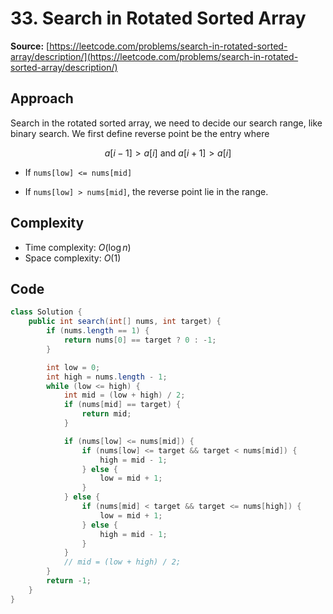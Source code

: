 # 33. Search in Rotated Sorted Array
**Source:** [https://leetcode.com/problems/search-in-rotated-sorted-array/description/](https://leetcode.com/problems/search-in-rotated-sorted-array/description/)

## Approach
Search in the rotated sorted array, we need to decide our search range, like binary search. 
We first define reverse point be the entry where 

$$a[i - 1] > a[i] \text{ and } a[i + 1] > a[i]$$ 

- If `nums[low] <= nums[mid]`

- If `nums[low] > nums[mid]`, the reverse point lie in the range.

## Complexity
- Time complexity: $O(\log n)$
- Space complexity: $O(1)$
## Code
``` java linenums="1"
class Solution {
    public int search(int[] nums, int target) {
        if (nums.length == 1) {
            return nums[0] == target ? 0 : -1;
        }

        int low = 0; 
        int high = nums.length - 1;
        while (low <= high) {
            int mid = (low + high) / 2;
            if (nums[mid] == target) {
                return mid;
            }

            if (nums[low] <= nums[mid]) {
                if (nums[low] <= target && target < nums[mid]) {
                    high = mid - 1;
                } else {
                    low = mid + 1;
                }
            } else {
                if (nums[mid] < target && target <= nums[high]) {
                    low = mid + 1;
                } else {
                    high = mid - 1;
                }
            }
            // mid = (low + high) / 2;
        }
        return -1;
    }
}
```